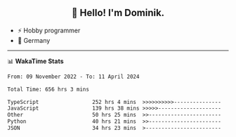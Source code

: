 <h2 align="center">👋 Hello! I'm Dominik.</h2>

- ⚡ Hobby programmer
- 📍 Germany

---
📊 **WakaTime Stats**
<!--START_SECTION:waka-->

```txt
From: 09 November 2022 - To: 11 April 2024

Total Time: 656 hrs 3 mins

TypeScript                 252 hrs 4 mins  >>>>>>>>>>---------------   38.42 %
JavaScript                 139 hrs 38 mins >>>>>--------------------   21.29 %
Other                      50 hrs 25 mins  >>-----------------------   07.69 %
Python                     40 hrs 21 mins  >>-----------------------   06.15 %
JSON                       34 hrs 23 mins  >------------------------   05.24 %
```

<!--END_SECTION:waka-->
